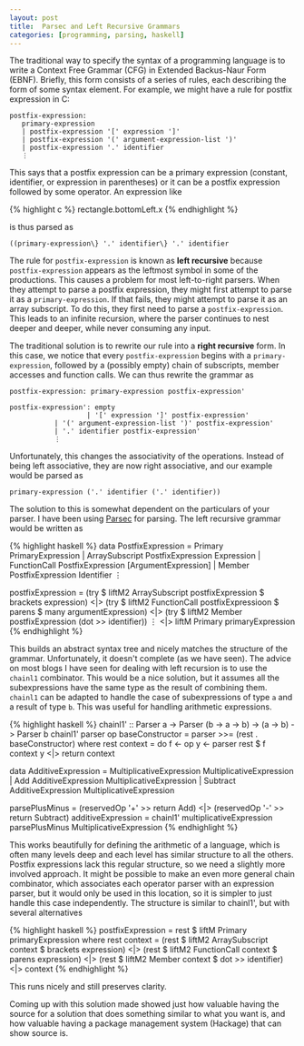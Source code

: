 ```yaml
---
layout:	post
title:	Parsec and Left Recursive Grammars
categories: [programming, parsing, haskell]
---
```

The traditional way to specify the syntax of a programming language is to write
a Context Free Grammar (CFG) in Extended Backus-Naur Form (EBNF). Briefly, this
form consists of a series of rules, each describing the form of some syntax
element. For example, we might have a rule for postfix expression in C:

    postfix-expression:
       primary-expression
       | postfix-expression '[' expression ']'
       | postfix-expression '(' argument-expression-list ')'
       | postfix-expression '.' identifier
       ⋮

This says that a postfix expression can be a primary expression (constant,
identifier, or expression in parentheses) or it can be a postfix expression
followed by some operator. An expression like

{% highlight c %}
rectangle.bottomLeft.x
{% endhighlight %}

is thus parsed as

    ((primary-expression\} '.' identifier\} '.' identifier

The rule for `postfix-expression` is known as **left recursive** because
`postfix-expression` appears as the leftmost symbol in some of the productions.
This causes a problem for most left-to-right parsers. When they attempt to parse
a postfix expression, they might first attempt to parse it as a
`primary-expression`. If that fails, they might attempt to parse it as an array
subscript. To do this, they first need to parse a `postfix-expression`. This
leads to an infinite recursion, where the parser continues to nest deeper and
deeper, while never consuming any input.

The traditional solution is to rewrite our rule into a **right recursive** form.
In this case, we notice that every `postfix-expression` begins with a
`primary-expression`, followed by a (possibly empty) chain of subscripts, member accesses and
function calls.
We can thus rewrite the grammar as

    postfix-expression: primary-expression postfix-expression'

    postfix-expression': empty
                       | '[' expression ']' postfix-expression'
		       | '(' argument-expression-list ')' postfix-expression'
		       | '.' identifier postfix-expression'
		       ⋮

Unfortunately, this changes the associativity of the operations. Instead of
being left associative, they are now right associative, and our example would be
parsed as

    primary-expression ('.' identifier ('.' identifier))

The solution to this is somewhat dependent on the particulars of your parser.
I have been using [Parsec](https://wiki.haskell.org/Parsec) for parsing. The
left recursive grammar would be written as

{% highlight haskell %}
data PostfixExpression = Primary PrimaryExpression
     		       | ArraySubscript PostfixExpression Expression
                       | FunctionCall PostfixExpression [ArgumentExpression]
                       | Member PostfixExpression Identifier
		       ⋮
		       
postfixExpression =
    (try $ liftM2 ArraySubscript postfixExpression $ brackets expression)
    <|> (try $ liftM2 FunctionCall postfixExpressioon $ parens $ many argumentExpression)
    <|> (try $ liftM2 Member postfixExpression (dot >> identifier))
    ⋮
    <|> liftM Primary primaryExpression
{% endhighlight %}

This builds an abstract syntax tree and nicely matches the structure of the
grammar. Unfortunately, it doesn't complete (as we have seen). The advice on most
blogs I have seen for dealing with left recursion is to use the `chainl1`
combinator. This would be a nice solution, but it assumes all the subexpressions
have the same type as the result of combining them. `chainl1` can be adapted to
handle the case of subexpressions of type `a` and a result of type `b`. This was
useful for handling arithmetic expressions.

{% highlight haskell %}
chainl1' :: Parser a -> Parser (b -> a -> b) -> (a -> b) -> Parser b
chainl1' parser op baseConstructor = parser >>= (rest . baseConstructor)
    where rest context = do
			     f <- op
			     y <- parser
			     rest $ f context y
			 <|> return context

data AdditiveExpression = MultiplicativeExpression MultiplicativeExpression
                        | Add AdditiveExpression MultiplicativeExpression
                        | Subtract AdditiveExpression MultiplicativeExpression

parsePlusMinus = (reservedOp '+' >> return Add) <|> (reservedOp '-' >> return Subtract)
additiveExpression = chainl1' multiplicativeExpression parsePlusMinus MultiplicativeExpression
{% endhighlight %}

This works beautifully for defining the arithmetic of a language, which is often
many levels deep and each level has similar structure to all the others. Postfix
expressions lack this regular structure, so we need a slightly more involved
approach. It might be possible to make an even more general chain combinator,
which associates each operator parser with an expression parser, but it would
only be used in this location, so it is simpler to just handle this case
independently. The structure is similar to chainl1', but with several
alternatives

{% highlight haskell %}
postfixExpression = rest $ liftM Primary primaryExpression
    where rest context =
    	       	         (rest $ liftM2 ArraySubscript context $ brackets expression)
			 <|> (rest $ liftM2 FunctionCall context $ parens expression)
			 <|> (rest $ liftM2 Member context $ dot >> identifier)
			 <|> context
{% endhighlight %}

This runs nicely and still preserves clarity.

Coming up with this solution made showed just how valuable having the source for
a solution that does something similar to what you want is, and how valuable
having a package management system (Hackage) that can show source is.